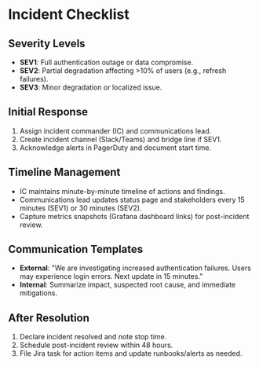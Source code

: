 # Incident Checklist

## Severity Levels
- **SEV1**: Full authentication outage or data compromise.
- **SEV2**: Partial degradation affecting >10% of users (e.g., refresh failures).
- **SEV3**: Minor degradation or localized issue.

## Initial Response
1. Assign incident commander (IC) and communications lead.
2. Create incident channel (Slack/Teams) and bridge line if SEV1.
3. Acknowledge alerts in PagerDuty and document start time.

## Timeline Management
- IC maintains minute-by-minute timeline of actions and findings.
- Communications lead updates status page and stakeholders every 15 minutes (SEV1) or 30 minutes (SEV2).
- Capture metrics snapshots (Grafana dashboard links) for post-incident review.

## Communication Templates
- **External**: "We are investigating increased authentication failures. Users may experience login errors. Next update in 15 minutes."
- **Internal**: Summarize impact, suspected root cause, and immediate mitigations.

## After Resolution
1. Declare incident resolved and note stop time.
2. Schedule post-incident review within 48 hours.
3. File Jira task for action items and update runbooks/alerts as needed.
